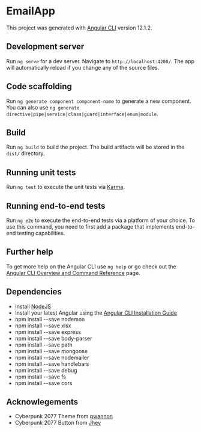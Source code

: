 # EmailApp

This project was generated with [Angular CLI](https://github.com/angular/angular-cli) version 12.1.2.

## Development server

Run `ng serve` for a dev server. Navigate to `http://localhost:4200/`. The app will automatically reload if you change any of the source files.

## Code scaffolding

Run `ng generate component component-name` to generate a new component. You can also use `ng generate directive|pipe|service|class|guard|interface|enum|module`.

## Build

Run `ng build` to build the project. The build artifacts will be stored in the `dist/` directory.

## Running unit tests

Run `ng test` to execute the unit tests via [Karma](https://karma-runner.github.io).

## Running end-to-end tests

Run `ng e2e` to execute the end-to-end tests via a platform of your choice. To use this command, you need to first add a package that implements end-to-end testing capabilities.

## Further help

To get more help on the Angular CLI use `ng help` or go check out the [Angular CLI Overview and Command Reference](https://angular.io/cli) page.

## Dependencies
* Install [NodeJS](https://nodejs.org/en/)
* Install your latest Angular using the [Angular CLI Installation Guide](https://angular.io/guide/setup-local)
* npm install --save nodemon
* npm install --save xlsx
* npm install --save express
* npm install --save body-parser
* npm install --save path
* npm install --save mongoose
* npm install --save nodemailer
* npm install --save handlebars
* npm install --save debug
* npm install --save fs
* npm install --save cors

## Acknowlegements
* Cyberpunk 2077 Theme from [gwannon](https://github.com/gwannon/Cyberpunk-2077-theme-css)
* Cyberpunk 2077 Button from [Jhey](https://codepen.io/jh3y/pen/PoGbxLp)
